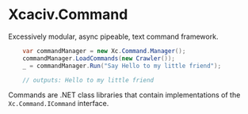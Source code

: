 # Xcaciv.Command

Excessively modular, async pipeable, text command framework.

```csharp
    var commandManager = new Xc.Command.Manager();
    commandManager.LoadCommands(new Crawler());
    _ = commandManager.Run("Say Hello to my little friend");

    // outputs: Hello to my little friend
```

Commands are .NET class libraries that contain implementations of the `Xc.Command.ICommand` interface.
